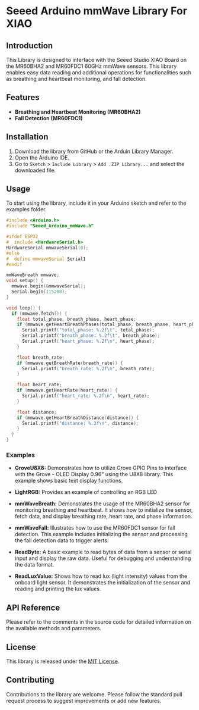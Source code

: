 # Seeed Arduino mmWave Library For XIAO

## Introduction

This Library is designed to interface with the Seeed Studio XIAO Board on the MR60BHA2 and MR60FDC1 60GHz mmWave sensors. This library enables easy data reading and additional operations for functionalities such as breathing and heartbeat monitoring, and fall detection.

## Features

- **Breathing and Heartbeat Monitoring (MR60BHA2)**
- **Fall Detection (MR60FDC1)**

## Installation

1. Download the library from GitHub or the Arduin Library Manager.
2. Open the Arduino IDE.
3. Go to `Sketch` > `Include Library` > `Add .ZIP Library...` and select the downloaded file.

## Usage

To start using the library, include it in your Arduino sketch and refer to the examples folder.

```cpp
#include <Arduino.h>
#include "Seeed_Arduino_mmWave.h"

#ifdef ESP32
#  include <HardwareSerial.h>
HardwareSerial mmwaveSerial(0);
#else
#  define mmwaveSerial Serial1
#endif

mmWaveBreath mmwave;
void setup() {
  mmwave.begin(&mmwaveSerial);
  Serial.begin(115200);
}

void loop() {
  if (mmwave.fetch()) {
    float total_phase, breath_phase, heart_phase;
    if (mmwave.getHeartBreathPhases(total_phase, breath_phase, heart_phase)) {
      Serial.printf("total_phase: %.2f\t", total_phase);
      Serial.printf("breath_phase: %.2f\t", breath_phase);
      Serial.printf("heart_phase: %.2f\n", heart_phase);
    }

    float breath_rate;
    if (mmwave.getBreathRate(breath_rate)) {
      Serial.printf("breath_rate: %.2f\n", breath_rate);
    }

    float heart_rate;
    if (mmwave.getHeartRate(heart_rate)) {
      Serial.printf("heart_rate: %.2f\n", heart_rate);
    }

    float distance;
    if (mmwave.getHeartBreathDistance(distance)) {
      Serial.printf("distance: %.2f\n", distance);
    }
  }
}
```

### Examples

- **GroveU8X8:** Demonstrates how to utilize Grove GPIO Pins to interface with the Grove - OLED Display 0.96" using the U8X8 library. This example shows basic text display functions.

- **LightRGB:** Provides an example of controlling an RGB LED

- **mmWaveBreath:** Demonstrates the usage of the MR60BHA2 sensor for monitoring breathing and heartbeat. It shows how to initialize the sensor, fetch data, and display breathing rate, heart rate, and phase information.

- **mmWaveFall:** Illustrates how to use the MR60FDC1 sensor for fall detection. This example includes initializing the sensor and processing the fall detection data to trigger alerts.

- **ReadByte:** A basic example to read bytes of data from a sensor or serial input and display the raw data. Useful for debugging and understanding the data format.

- **ReadLuxValue:** Shows how to read lux (light intensity) values from the onboard light sensor. It demonstrates the initialization of the sensor and reading and printing the lux values.

## API Reference

Please refer to the comments in the source code for detailed information on the available methods and parameters.

## License

This library is released under the [MIT License](https://github.com/love4yzp/Seeed-mmWave-library/blob/main/LICENSE).

## Contributing
Contributions to the library are welcome. Please follow the standard pull request process to suggest improvements or add new features.
